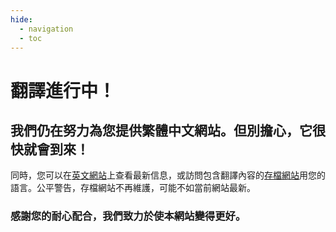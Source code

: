 ```yaml
---
hide:
  - navigation
  - toc
---
```


# 翻譯進行中！
## 我們仍在努力為您提供繁體中文網站。但別擔心，它很快就會到來！

同時，您可以在[英文網站](https://gtfs.org)上查看最新信息，或訪問包含翻譯內容的[存檔網站](https://archive.gtfs.org)用您的語言。公平警告，存檔網站不再維護，可能不如當前網站最新。

### 感謝您的耐心配合，我們致力於使本網站變得更好。





